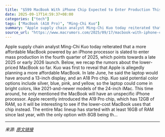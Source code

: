 ```yaml
---
title: "$599 MacBook With iPhone Chip Expected to Enter Production This Year"
date: 2025-09-17T14:59:37+08:00
categories: ["tech"]
tags: ["MacBook (A18 Pro)", "Ming-Chi Kuo"]
summary: "Apple supply chain analyst Ming-Chi Kuo today reiterated that a more affordable MacBook powered by an iPhone processor is slated to enter mass production in the fourth quarter of 2025, which points to"
source_url: "https://www.macrumors.com/2025/09/17/macbook-with-iphone-chip-production-rumor/"
---
```


Apple supply chain analyst Ming-Chi Kuo today reiterated that a more affordable MacBook powered by an iPhone processor is slated to enter mass production in the fourth quarter of 2025, which points towards a late 2025 or early 2026 launch. Below, we recap the rumors about the lower-priced MacBook so far. Kuo was first to reveal that Apple is allegedly planning a more affordable MacBook. In late June, he said the laptop would have around a 13-inch display, and an A18 Pro chip. Kuo said potential color options include silver, blue, pink, and yellow, so the laptop could come in bright colors, like 2021-and-newer models of the 24-inch iMac. This time around, he only mentioned the MacBook will have an unspecific iPhone processor. Apple recently introduced the A19 Pro chip, which has 12GB of RAM, so it will be interesting to see if the lower-cost MacBook uses that chip instead. The entire Mac lineup has started with at least 16GB of RAM since last year, with the only option with 8GB being th...

---

*来源: [原文链接](https://www.macrumors.com/2025/09/17/macbook-with-iphone-chip-production-rumor/)*
